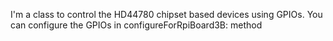 I'm a class to control the HD44780 chipset based devices using GPIOs. You can configure the GPIOs in configureForRpiBoard3B: method

